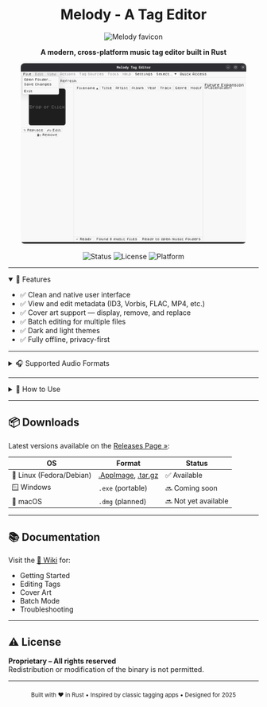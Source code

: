 <h1 align="center"> Melody - A Tag Editor</h1>

<p align="center">
  <img src="/screenshoots/favicon.ico" alt="Melody favicon" width="48" height="48" />
</p>

<p align="center">
  <strong>A modern, cross-platform music tag editor built in Rust</strong>  
</p>

<p align="center">
  <img src="/screenshoots/Screenshot From 2025-06-22 14-44-28.png" alt="Screenshot" style="max-width:90%; border-radius:8px;" />
</p>

<p align="center">
  <img src="https://img.shields.io/badge/status-Active-black?style=flat-square" alt="Status"/>
  <img src="https://img.shields.io/badge/license-Proprietary-white?style=flat-square" alt="License"/>
  <img src="https://img.shields.io/badge/platform-Windows%20%7C%20Linux%20%7C%20macOS-black?style=flat-square" alt="Platform"/>
</p>

---

<details open>
  <summary>🧩 Features</summary>

  - ✅ Clean and native user interface  
  - ✅ View and edit metadata (ID3, Vorbis, FLAC, MP4, etc.)  
  - ✅ Cover art support — display, remove, and replace  
  - ✅ Batch editing for multiple files  
  - ✅ Dark and light themes  
  - ✅ Fully offline, privacy-first

</details>

---

<details>
  <summary>🎧 Supported Audio Formats</summary>

  - ✅ **MP3** (ID3v2, ID3v1)  
  - ✅ **FLAC**  
  - ⚠️ **OGG Vorbis** (Testing)  
  - ⚠️ **MP4** (AAC / ALAC)(Testing)  
  - ⚠️ **WAV** (Testing)  
  - ⚠️ **WMA** (Testing)  

</details>

---

<details>
  <summary>🚀 How to Use</summary>

  1. [Download Melody from the Releases Page »](https://github.com/ChineduA-source/melody/releases)  
  2. Launch the app  
  3. Open a file or folder  
  4. Edit metadata fields  
  5. Save changes using **Save** or **Save All**

</details>

---

## 📦 Downloads

Latest versions available on the [Releases Page »](https://github.com/ChineduA-source/Melody-tag-editor/releases):

| OS                     | Format                                         | Status          |
|------------------------|------------------------------------------------|-----------------|
| 🐧 Linux (Fedora/Debian) | [.AppImage](https://github.com/ChineduA-source/melody/releases/download/latest/Melody-x86_64.AppImage), [.tar.gz](https://github.com/ChineduA-source/melody/releases/download/latest/Melody.tar.gz) | ✅ Available    |
| 🪟 Windows             | `.exe` (portable)                              | 🔜 Coming soon  |
| 🍎 macOS               | `.dmg` (planned)                               | 🔜 Not yet available |

---

## 📚 Documentation

Visit the [📖 Wiki](https://github.com/ChineduA-source/melody/wiki) for:

- Getting Started  
- Editing Tags  
- Cover Art  
- Batch Mode  
- Troubleshooting  

---

## ⚠️ License

**Proprietary – All rights reserved**  
Redistribution or modification of the binary is not permitted.

---

<p align="center">
  <sub>Built with ❤️ in Rust • Inspired by classic tagging apps • Designed for 2025</sub>
</p>
